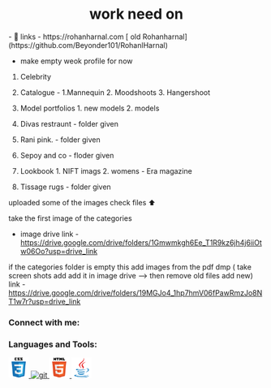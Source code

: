 <h1 align="center"> work need on </h1>
<h7 <p align="left">
- 🔭 links -  https://rohanharnal.com [ old Rohanharnal](https://github.com/Beyonder101/RohanlHarnal)

- make empty weok profile for now


 1. Celebrity  
 2. Catalogue - 1.Mannequin 
                2. Moodshoots 
                 3. Hangershoot

 3. Model portfolios 1. new models
                     2. models 

 4. Divas restraunt  - folder given 
 5. Rani pink.      - folder given
 6. Sepoy and co     - floder given
 
 7. Lookbook  1. NIFT imags
               2. womens - Era magazine

 8. Tissage rugs  - folder given

 uploaded some of the images check files ⬆

take the first image of the categories
- image drive link - https://drive.google.com/drive/folders/1Gmwmkgh6Ee_T1R9kz6jh4j6iiOtw06Oo?usp=drive_link


if the categories folder is empty this add images from the pdf dmp ( take screen shots add add it in image drive --> then remove old files  add new)
link - https://drive.google.com/drive/folders/19MGJo4_1hp7hmV06fPawRmzJo8NT1w7r?usp=drive_link

</h7>

<h3 align="left">Connect with me:</h3>
<p align="left">
</p>

<h3 align="left">Languages and Tools:</h3>
<p align="left"> <a href="https://www.w3schools.com/css/" target="_blank" rel="noreferrer"> <img src="https://raw.githubusercontent.com/devicons/devicon/master/icons/css3/css3-original-wordmark.svg" alt="css3" width="40" height="40"/> </a> <a href="https://git-scm.com/" target="_blank" rel="noreferrer"> <img src="https://www.vectorlogo.zone/logos/git-scm/git-scm-icon.svg" alt="git" width="40" height="40"/> </a> <a href="https://www.w3.org/html/" target="_blank" rel="noreferrer"> <img src="https://raw.githubusercontent.com/devicons/devicon/master/icons/html5/html5-original-wordmark.svg" alt="html5" width="40" height="40"/> </a> <a href="https://www.java.com" target="_blank" rel="noreferrer"> <img src="https://raw.githubusercontent.com/devicons/devicon/master/icons/java/java-original.svg" alt="java" width="40" height="40"/> </a> </p>
